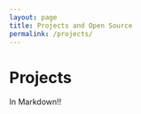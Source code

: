 ```yaml
---
layout: page
title: Projects and Open Source
permalink: /projects/
---
```


# Projects
In Markdown!!

